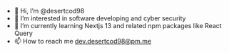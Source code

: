- 👋 Hi, I’m @desertcod98
- 👀 I’m interested in software developing and cyber security
- 🌱 I’m currently learning Nextjs 13 and related npm packages like React Query
- 📫 How to reach me dev.desertcod98@pm.me

<!---
desertcod98/desertcod98 is a ✨ special ✨ repository because its `README.md` (this file) appears on your GitHub profile.
You can click the Preview link to take a look at your changes.
--->
